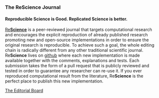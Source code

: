 ### The ReScience Journal
#### Reproducible Science is Good. Replicated Science is better.

[Re**Science**](https://rescience.github.io) is a peer-reviewed journal that
targets computational research and encourages the explicit reproduction of
already published research promoting new and open-source implementations in
order to ensure the original research is reproducible. To achieve such a goal,
the whole editing chain is radically different from any other traditional
scientific journal. Re**Science** lives on
[github](https://github.com/ReScience/) where each new implementation is made
available together with the comments, explanations and tests. Each submission
takes the form of a pull request that is publicly reviewed and tested in order
to guarantee any researcher can re-use it. If you ever reproduced computational
result from the literature, Re**Science** is the perfect place to publish this
new implementation. 

[The Editorial Board](https://rescience.github.io/board)
